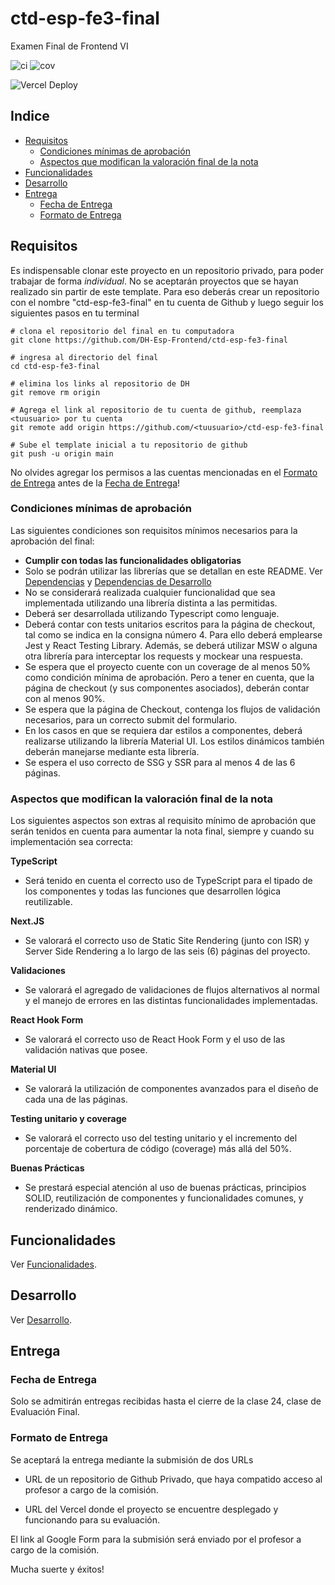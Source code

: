 # ctd-esp-fe3-final
Examen Final de Frontend VI

![ci](https://github.com/DH-Esp-Frontend/ctd-esp-fe3-final/actions/workflows/ci.yml/badge.svg)
![cov](https://github.com/DH-Esp-Frontend/ctd-esp-fe3-final/actions/workflows/coverage.yml/badge.svg)

![Vercel Deploy](https://marvel-digital.vercel.app/)

## Indice
* [Requisitos](#requisitos)
  * [Condiciones mínimas de aprobación](#condiciones-mínimas-de-aprobación)
  * [Aspectos que modifican la valoración final de la nota](#aspectos-que-modifican-la-valoración-final-de-la-nota)
* [Funcionalidades](#funcionalidades)
* [Desarrollo](#desarrollo)
* [Entrega](#entrega)
  * [Fecha de Entrega](#fecha-de-entrega)
  * [Formato de Entrega](#formato-de-entrega)


## Requisitos

Es indispensable clonar este proyecto en un repositorio privado, para poder trabajar de forma *individual*. No se aceptarán proyectos que se hayan realizado sin partir de este template. Para eso deberás crear un repositorio con el nombre "ctd-esp-fe3-final" en tu cuenta de Github y luego seguir los siguientes pasos en tu terminal

```
# clona el repositorio del final en tu computadora
git clone https://github.com/DH-Esp-Frontend/ctd-esp-fe3-final 

# ingresa al directorio del final
cd ctd-esp-fe3-final

# elimina los links al repositorio de DH
git remove rm origin

# Agrega el link al repositorio de tu cuenta de github, reemplaza <tuusuario> por tu cuenta
git remote add origin https://github.com/<tuusuario>/ctd-esp-fe3-final

# Sube el template inicial a tu repositorio de github
git push -u origin main
```
No olvides agregar los permisos a las cuentas mencionadas en el [Formato de Entrega](#formato-de-entrega) antes de la [Fecha de Entrega](#fecha-de-entrega)!


### Condiciones mínimas de aprobación

Las siguientes condiciones son requisitos mínimos necesarios para la aprobación del final:

* **Cumplir con todas las funcionalidades obligatorias**
* Solo se podrán utilizar las librerías que se detallan en este README. Ver [Dependencias](docs/desarrollo.md#dependencias) y [Dependencias de Desarrollo](docs/desarrollo.md#dependencias-de-desarrollo)
* No se considerará realizada cualquier funcionalidad que sea implementada utilizando una librería distinta a las permitidas.
* Deberá ser desarrollada utilizando Typescript como lenguaje.
* Deberá contar con tests unitarios escritos para la página de checkout, tal como se indica en la consigna número 4. Para ello deberá emplearse Jest y React Testing Library. Además, se deberá utilizar MSW o alguna otra librería para interceptar los requests y mockear una respuesta.
* Se espera que el proyecto cuente con un coverage de al menos 50% como condición mínima de aprobación. Pero a tener en cuenta, que la página de checkout (y sus componentes asociados), deberán contar con al menos 90%.
* Se espera que la página de Checkout, contenga los flujos de validación necesarios, para un correcto submit del formulario.
* En los casos en que se requiera dar estilos a componentes, deberá realizarse utilizando la librería Material UI. Los estilos dinámicos también deberán manejarse mediante esta librería.
* Se espera el uso correcto de SSG y SSR para al menos 4 de las 6 páginas.


### Aspectos que modifican la valoración final de la nota

Los siguientes aspectos son extras al requisito mínimo de aprobación que serán tenidos en cuenta para aumentar la nota final, siempre y cuando su implementación sea correcta:

**TypeScript**
* Será tenido en cuenta el correcto uso de TypeScript para el tipado de los componentes y todas las funciones que desarrollen lógica reutilizable.

**Next.JS**
* Se valorará el correcto uso de Static Site Rendering (junto con ISR) y Server Side Rendering a lo largo de las seis (6) páginas del proyecto.

**Validaciones**
* Se valorará el agregado de validaciones de flujos alternativos al normal y el manejo de errores en las distintas funcionalidades implementadas.

**React Hook Form**
* Se valorará el correcto uso de React Hook Form y el uso de las validación nativas que posee.

**Material UI**
* Se valorará la utilización de componentes avanzados para el diseño de cada una de las páginas.

**Testing unitario y coverage**
* Se valorará el correcto uso del testing unitario y el incremento del porcentaje de cobertura de código (coverage) más allá del 50%.

**Buenas Prácticas**
* Se prestará especial atención al uso de buenas prácticas, principios SOLID, reutilización de componentes y funcionalidades comunes, y renderizado dinámico.

## Funcionalidades

Ver [Funcionalidades](docs/funcionalidades.md).
    
## Desarrollo

Ver [Desarrollo](docs/desarrollo.md).

## Entrega

### Fecha de Entrega

Solo se admitirán entregas recibidas hasta el cierre de la clase 24, clase de Evaluación Final. 

### Formato de Entrega

Se aceptará la entrega mediante la submisión de dos URLs 

* URL de un repositorio de Github Privado, que haya compatido acceso al profesor a cargo de la comisión.

* URL del Vercel donde el proyecto se encuentre desplegado y funcionando para su evaluación.

El link al Google Form para la submisión será enviado por el profesor a cargo de la comisión.

Mucha suerte y éxitos! 

